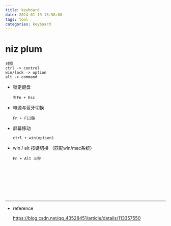 ```yaml
---
title: keyboard
date: 2024-01-19 13:58:08
tags: tool
categories: keyboard
---
```




# niz plum

```
对照
ctrl -> control
win/lock -> option
alt -> command
```



- 锁定键盘

  ```
  右Fn + Esc
  ```

- 电源与蓝牙切换

  ```
  Fn + F11键
  ```


- 屏幕移动

  ```
  ctrl + win(option)
  ```

  

- win / alt 按键切换 （匹配win/mac系统）

  ```
  Fn + Alt 三秒









---

- reference

  https://blog.csdn.net/qq_43528451/article/details/113357550







